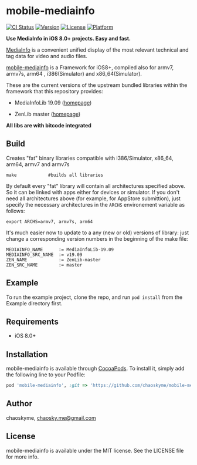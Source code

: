 # mobile-mediainfo

[![CI Status](https://img.shields.io/travis/chaoskyme/mobile-mediainfo.svg?style=flat)](https://travis-ci.org/chaoskyme/mobile-mediainfo)
[![Version](https://img.shields.io/cocoapods/v/mobile-mediainfo.svg?style=flat)](https://cocoapods.org/pods/mobile-mediainfo)
[![License](https://img.shields.io/cocoapods/l/mobile-mediainfo.svg?style=flat)](https://cocoapods.org/pods/mobile-mediainfo)
[![Platform](https://img.shields.io/cocoapods/p/mobile-mediainfo.svg?style=flat)](https://cocoapods.org/pods/mobile-mediainfo)

**Use MediaInfo in iOS 8.0+ projects. Easy and fast.**

[MediaInfo](https://github.com/MediaArea/MediaInfo) is a convenient unified display of the most relevant technical and tag data for video and audio files.

[mobile-mediainfo](https://github.com/chaoskyme/mobile-mediainfo) is a Framework for iOS8+, compiled also for armv7, armv7s, arm64 , i386(Simulator) and x86_64(Simulator).

These are the current versions of the upstream bundled libraries within the framework that this repository provides:

* MediaInfoLib 19.09 ([homepage](https://github.com/MediaArea/MediaInfoLib))

* ZenLib master ([homepage](https://github.com/MediaArea/ZenLib))

**All libs are with bitcode integrated**

## Build

Creates "fat" binary libraries compatible with i386/Simulator, x86_64, arm64, armv7 and armv7s 

    make            #builds all libraries

By default every "fat" library will contain all architectures specified above. So it can be linked with apps either for devices or simulator. If you don't need all architectures above (for example, for AppStore submittion), just specify the necessary architectures in the `ARCHS` environement variable as follows:

    export ARCHS=armv7, armv7s, arm64

It's much easier now to update to a any (new or old) versions of library: just change a corresponding version numbers in the beginning of the make file:

    MEDIAINFO_NAME     	:= MediaInfoLib-19.09
    MEDIAINFO_SRC_NAME 	:= v19.09
    ZEN_NAME   			:= ZenLib-master
    ZEN_SRC_NAME       	:= master

## Example

To run the example project, clone the repo, and run `pod install` from the Example directory first.

## Requirements

* iOS 8.0+

## Installation

mobile-mediainfo is available through [CocoaPods](https://cocoapods.org). To install
it, simply add the following line to your Podfile:

```ruby
pod 'mobile-mediainfo', :git => 'https://github.com/chaoskyme/mobile-mediainfo.git'
```

## Author

chaoskyme, chaosky.me@gmail.com

## License

mobile-mediainfo is available under the MIT license. See the LICENSE file for more info.
